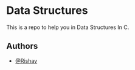 
# Data Structures

This is a repo to help you in Data Structures In C.


## Authors

- [@Rishav](https://www.github.com/rishav2404)


